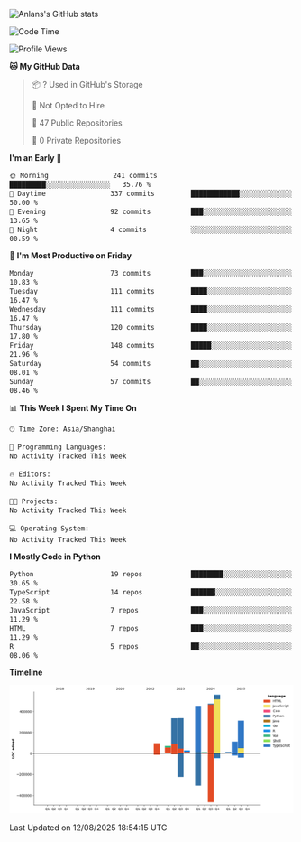 <!-- ![Anlans's GitHub stats](https://github-readme-stats.vercel.app/api?username=Anlans) -->
![Anlans's GitHub stats](https://github-readme-stats.vercel.app/api?username=Anlans&rank_icon=github)

<!--START_SECTION:waka-->
![Code Time](http://img.shields.io/badge/Code%20Time-0%20secs-blue)

![Profile Views](http://img.shields.io/badge/Profile%20Views-0-blue)

**🐱 My GitHub Data** 

> 📦 ? Used in GitHub's Storage 
 > 
> 🚫 Not Opted to Hire
 > 
> 📜 47 Public Repositories 
 > 
> 🔑 0 Private Repositories 
 > 
**I'm an Early 🐤** 

```text
🌞 Morning                241 commits         █████████░░░░░░░░░░░░░░░░   35.76 % 
🌆 Daytime                337 commits         ████████████░░░░░░░░░░░░░   50.00 % 
🌃 Evening                92 commits          ███░░░░░░░░░░░░░░░░░░░░░░   13.65 % 
🌙 Night                  4 commits           ░░░░░░░░░░░░░░░░░░░░░░░░░   00.59 % 
```
📅 **I'm Most Productive on Friday** 

```text
Monday                   73 commits          ███░░░░░░░░░░░░░░░░░░░░░░   10.83 % 
Tuesday                  111 commits         ████░░░░░░░░░░░░░░░░░░░░░   16.47 % 
Wednesday                111 commits         ████░░░░░░░░░░░░░░░░░░░░░   16.47 % 
Thursday                 120 commits         ████░░░░░░░░░░░░░░░░░░░░░   17.80 % 
Friday                   148 commits         █████░░░░░░░░░░░░░░░░░░░░   21.96 % 
Saturday                 54 commits          ██░░░░░░░░░░░░░░░░░░░░░░░   08.01 % 
Sunday                   57 commits          ██░░░░░░░░░░░░░░░░░░░░░░░   08.46 % 
```


📊 **This Week I Spent My Time On** 

```text
🕑︎ Time Zone: Asia/Shanghai

💬 Programming Languages: 
No Activity Tracked This Week

🔥 Editors: 
No Activity Tracked This Week

🐱‍💻 Projects: 
No Activity Tracked This Week

💻 Operating System: 
No Activity Tracked This Week
```

**I Mostly Code in Python** 

```text
Python                   19 repos            ████████░░░░░░░░░░░░░░░░░   30.65 % 
TypeScript               14 repos            ██████░░░░░░░░░░░░░░░░░░░   22.58 % 
JavaScript               7 repos             ███░░░░░░░░░░░░░░░░░░░░░░   11.29 % 
HTML                     7 repos             ███░░░░░░░░░░░░░░░░░░░░░░   11.29 % 
R                        5 repos             ██░░░░░░░░░░░░░░░░░░░░░░░   08.06 % 
```



**Timeline**

![Lines of Code chart](https://raw.githubusercontent.com/Anlans/Anlans/main/assets/bar_graph.png)


 Last Updated on 12/08/2025 18:54:15 UTC
<!--END_SECTION:waka-->
